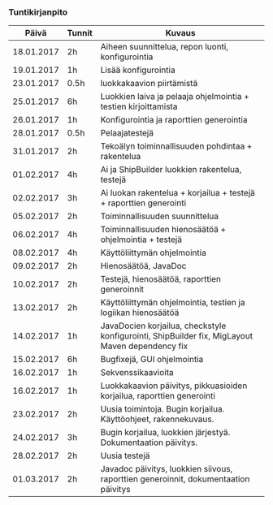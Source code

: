 
### Tuntikirjanpito
Päivä | Tunnit | Kuvaus
--------------- | ----- | ------
18.01.2017 | 2h | Aiheen suunnittelua, repon luonti, konfigurointia
19.01.2017 | 1h | Lisää konfigurointia
23.01.2017 |0.5h| luokkakaavion piirtämistä
25.01.2017 | 6h | Luokkien laiva ja pelaaja ohjelmointia + testien kirjoittamista
26.01.2017 | 1h | Konfigurointia ja raporttien generointia
28.01.2017 |0.5h| Pelaajatestejä
31.01.2017 | 2h | Tekoälyn toiminnallisuuden pohdintaa + rakentelua
01.02.2017 | 4h | Ai ja ShipBuilder luokkien rakentelua, testejä
02.02.2017 | 3h | Ai luokan rakentelua + korjailua + testejä + raporttien generointi
05.02.2017 | 2h | Toiminnallisuuden suunnittelua
06.02.2017 | 4h | Toiminnallisuuden hienosäätöä + ohjelmointia + testejä
08.02.2017 | 4h | Käyttöliittymän ohjelmointia
09.02.2017 | 2h | Hienosäätöä, JavaDoc
10.02.2017 | 2h | Testejä, hienosäätöä, raporttien generoinnit
13.02.2017 | 2h | Käyttöliittymän ohjelmointia, testien ja logiikan hienosäätöä
14.02.2017 | 1h | JavaDocien korjailua, checkstyle konfigurointi, ShipBuilder fix, MigLayout Maven dependency fix
15.02.2017 | 6h | Bugfixejä, GUI ohjelmointia
16.02.2017 | 1h | Sekvenssikaavioita
16.02.2017 | 1h | Luokkakaavion päivitys, pikkuasioiden korjailua, raporttien generointi
23.02.2017 | 2h | Uusia toimintoja. Bugin korjailua. Käyttöohjeet, rakennekuvaus.
24.02.2017 | 3h | Bugin korjailua, luokkien järjestyä. Dokumentaation päivitys.
28.02.2017 | 2h | Uusia testejä
01.03.2017 | 2h | Javadoc päivitys, luokkien siivous, raporttien generoinnit, dokumentaation päivitys

